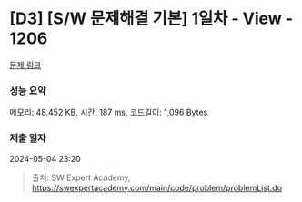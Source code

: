 # [D3] [S/W 문제해결 기본] 1일차 - View - 1206 

[문제 링크](https://swexpertacademy.com/main/code/problem/problemDetail.do?contestProbId=AV134DPqAA8CFAYh) 

### 성능 요약

메모리: 48,452 KB, 시간: 187 ms, 코드길이: 1,096 Bytes

### 제출 일자

2024-05-04 23:20



> 출처: SW Expert Academy, https://swexpertacademy.com/main/code/problem/problemList.do